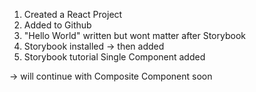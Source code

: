 1. Created a React Project
2. Added to Github
3. "Hello World" written but wont matter after Storybook
4. Storybook installed -> then added
5. Storybook tutorial Single Component added

-> will continue with Composite Component soon
